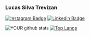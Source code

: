 ### Lucas Silva Trevizan
[![Instagram Badge](https://img.shields.io/badge/instagram-%23E4405F.svg?&style=for-the-badge&logo=instagram&logoColor=white&link=https://www.instagram.com/trevizanlucas/)](https://www.instagram.com/trevizanlucas/)
[![Linkedin Badge](https://img.shields.io/badge/-LinkedIn-blue?style=flat-square&logo=Linkedin&logoColor=white&link=https://www.linkedin.com/in/lucas-silva-trevizan-1191b51a7/)](https://www.linkedin.com/in/lucas-silva-trevizan-1191b51a7/)



![YOUR github stats](https://github-readme-stats.vercel.app/api?username=LucasTrevizanbr&show_icons=true&theme=dark)
[![Top Langs](https://github-readme-stats.vercel.app/api/top-langs/?username=LucasTrevizanbr&show_icons=true&theme=dark&layout=compact)](https://www.linkedin.com/in/lucas-silva-trevizan-1191b51a7/)


